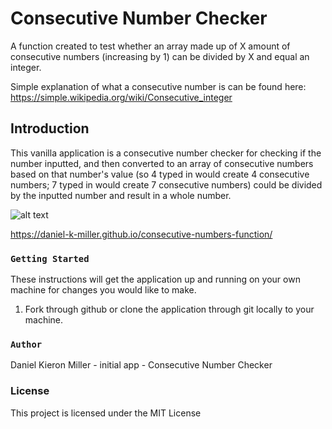 # Consecutive Number Checker
A function created to test whether an array made up of X amount of consecutive numbers (increasing by 1) can be divided by X and equal an integer.

Simple explanation of what a consecutive number is can be found here: https://simple.wikipedia.org/wiki/Consecutive_integer

## Introduction
This vanilla application is a consecutive number checker for checking if the number inputted, 
and then converted to an array of consecutive numbers based on that number's value (so 4 typed in would create 4 consecutive numbers;
7 typed in would create 7 consecutive numbers) could be divided by the inputted number and result in a whole number.

![alt text](https://github.com/Daniel-K-Miller/consecutive-numbers-function/blob/master/preview.png?raw=true)

https://daniel-k-miller.github.io/consecutive-numbers-function/

### `Getting Started`

These instructions will get the application up and running on your own machine for changes you would like to make.

1. Fork through github or clone the application through git locally to your machine.

### `Author`

Daniel Kieron Miller - initial app - Consecutive Number Checker

### License

This project is licensed under the MIT License
